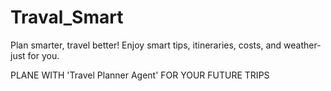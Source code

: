 # Traval_Smart
Plan smarter, travel better! Enjoy smart tips, itineraries, costs, and weather-just for you.

PLANE WITH 'Travel Planner Agent' FOR YOUR FUTURE TRIPS
